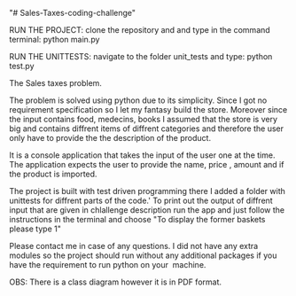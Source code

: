 "# Sales-Taxes-coding-challenge" 


RUN THE PROJECT:
clone the repository and and type in the command terminal: python main.py

RUN THE UNITTESTS:
navigate to the folder unit_tests and type: python test.py

The Sales taxes problem. 

The problem is solved using python due to its simplicity. 
Since I got no requirement specification so I let my fantasy build the store. 
Moreover since the input contains food, medecins, books I assumed that the store is very big and contains diffrent items of diffrent categories and therefore the user only have to provide the the description of the product. 

It is a console application that takes the input of the user one at the time. The application expects the user to provide the name, price , amount and if the product is imported. 

The project is built with test driven programming there I added a folder with unittests for diffrent parts of the code.'
To print out the output of diffrent input that are given in chlallenge description run the app and  just follow the instructions in the terminal and choose "To display the former baskets please type 1"

Please contact me in case of any questions. I did not have any extra modules so the project should run without any additional packages if you have the requirement to run python on your  machine. 

OBS: There is a class diagram however it is in PDF format. 
